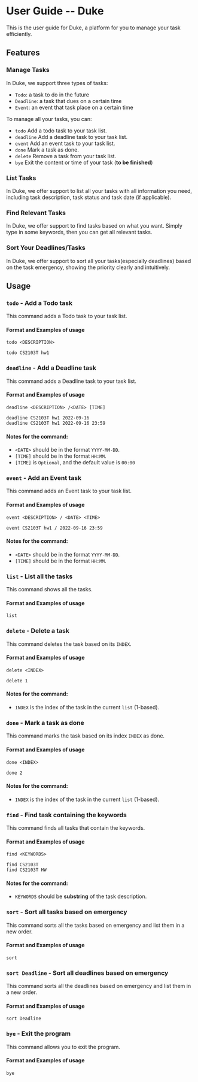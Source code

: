 # User Guide -- Duke 

This is the user guide for Duke, a platform for you to manage your task efficiently.

## Features

### Manage Tasks 

In Duke, we support three types of tasks:

- `Todo`: a task to do in the future
- `Deadline`: a task that dues on a certain time
- `Event`: an event that task place on a certain time

To manage all your tasks, you can:

- `todo` Add a todo task to your task list.
- `deadline` Add a deadline task to your task list.
- `event` Add an event task to your task list.
- `done` Mark a task as done.
- `delete` Remove a task from your task list.
- `bye` Exit the content or time of your task (**to be finished**)

### List Tasks

In Duke, we offer support to list all your tasks with all information you need, including task description, task status and task date (if applicable).

### Find Relevant Tasks

In Duke, we offer support to find tasks based on what you want. Simply type in some keywords, then you can get all relevant tasks.

### Sort Your Deadlines/Tasks

In Duke, we offer support to sort all your tasks(especially deadlines) based on the task emergency, showing the priority clearly and intuitively.

## Usage

### `todo` - Add a Todo task

This command adds a Todo task to your task list.

#### Format and Examples of usage
```
todo <DESCRIPTION>

todo CS2103T hw1
```

### `deadline` - Add a Deadline task

This command adds a Deadline task to your task list.

#### Format and Examples of usage

```
deadline <DESCRIPTION> /<DATE> [TIME]

deadline CS2103T hw1 2022-09-16
deadline CS2103T hw1 2022-09-16 23:59
```
#### Notes for the command:

- `<DATE>` should be in the format `YYYY-MM-DD`.
- `[TIME]` should be in the format `HH:MM`.
- `[TIME]` is `Optional`, and the default value is `00:00`

### `event` - Add an Event task

This command adds an Event task to your task list.

#### Format and Examples of usage

```
event <DESCRIPTION> / <DATE> <TIME>

event CS2103T hw1 / 2022-09-16 23:59
```
#### Notes for the command:

- `<DATE>` should be in the format `YYYY-MM-DD`.
- `[TIME]` should be in the format `HH:MM`.

### `list` - List all the tasks

This command shows all the tasks.
#### Format and Examples of usage
```
list
```

### `delete` - Delete a task
This command deletes the task based on its `INDEX`.
#### Format and Examples of usage
```
delete <INDEX>

delete 1
```
#### Notes for the command:
- `INDEX` is the index of the task in the current `list` (1-based).

### `done` - Mark a task as done
This command marks the task based on its index `INDEX` as done.
#### Format and Examples of usage
```
done <INDEX>

done 2
```
#### Notes for the command:

- `INDEX` is the index of the task in the current `list` (1-based).

### `find` - Find task containing the keywords

This command finds all tasks that contain the keywords.

#### Format and Examples of usage
```
find <KEYWORDS>

find CS2103T
find CS2103T HW
```
#### Notes for the command:

- `KEYWORDS` should be **substring** of the task description.

### `sort` - Sort all tasks based on emergency

This command sorts all the tasks based on emergency and list them in a new order.
#### Format and Examples of usage
```
sort
```

### `sort Deadline` - Sort all deadlines based on emergency

This command sorts all the deadlines based on emergency and list them in a new order.
#### Format and Examples of usage
```
sort Deadline
```

### `bye` - Exit the program

This command allows you to exit the program.
#### Format and Examples of usage
```
bye
```